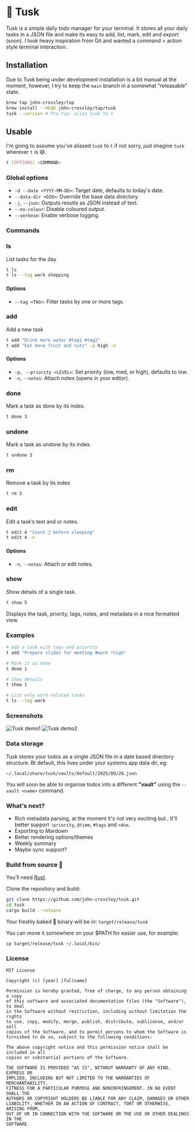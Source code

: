 # 🦣 Tusk 

Tusk is a simple daily todo manager for your terminal.
It stores all your daily tasks in a JSON file and make its easy to add, list, mark, edit and export (soon). I took heavy inspiration from Git and wanted a command > action style terminal interaction.

## Installation

Due to Tusk being under development installation is a bit manual at the moment, however, I try to keep the `main` branch in a somewhat "releasable" state.

```bash
brew tap john-crossley/tap
brew install --HEAD john-crossley/tap/tusk
tusk --version # Pro tip: alias tusk to t
```

## Usable

I'm going to assume you've aliased `tusk` to `t` if not sorry, just imagine `tusk` wherever `t` is 😅.

```bash
t [OPTIONS] <COMMAND>
```

### Global options

* `-d --date <YYYY-MM-DD>`: Target date, defaults to today's date.
* `--data-dir <DIR>`: Override the base data directory.
* `-j`, `--json`: Outputs results as JSON instead of text.
* `--no-colour`: Disable coloured output.
* `--verbose`: Enable verbose logging.

### Commands

### ls

List tasks for the day

```bash
t ls
t ls --tag work shopping
```

#### Options

* `--tag <TAG>`: Filter tasks by one or more tags.

### add

Add a new task

```bash
t add "Drink more water #tag1 #tag2"
t add "Eat more fruit and nuts" -p high -n
```

#### Options

* `-p, --priority <LEVEL>`: Set priority (low, med, or high), defaults to low.
* `-n`, `--notes`: Attach notes (opens in your editor).

### done

Mark a task as done by its index.

```bash
t done 3
```

### undone

Mark a task as undone by its index.

```bash
t undone 3
```

### rm

Remove a task by its index

```bash
t rm 3
```

### edit

Edit a task’s text and or notes.

```bash
t edit 4 "Count 🐑 before sleeping"
t edit 4 -n
```

#### Options

* `-n`, `--notes`: Attach or edit notes.

### show

Show details of a single task.

```bash
t show 5
```
Displays the task, priority, tags, notes, and metadata in a nice formatted view.

### Examples

```bash
# Add a task with tags and priority
t add "Prepare slides for meeting #work !high"

# Mark it as done
t done 1

# Show details
t show 1

# List only work-related tasks
t ls --tag work
```

### Screenshots

![Tusk demo1](assets/screen1.png)
![Tusk demo2](assets/screen2.png)

### Data storage

Tusk stores your todos as a single JSON file in a date based directory structure. Bt default, this lives under your systems app data dir, eg:

`~/.local/share/tusk/vaults/default/2025/09/20.json`

You will soon be able to organise todos into a different **"vault"** using the `--vault <name>` command.

### What's next?

* Rich metadata parsing, at the moment it's not very exciting but.. It'll better support `!priority`, `@time`, `#tags` and `>due`.
* Exporting to Mardown
* Better rendering options/themes
* Weekly summary
* Maybe sync support?

### Build from source 🦀

You’ll need [Rust](https://www.rust-lang.org/tools/install).

Clone the repository and build:

```bash
git clone https://github.com/john-crossley/tusk.git
cd tusk
cargo build --release
```

Your freshly baked 🍞 binary will be in:
`target/release/tusk`

You can move it somewhere on your $PATH for easier use, for example:

`cp target/release/tusk ~/.local/bin/`

### License

```
MIT License

Copyright (c) [year] [fullname]

Permission is hereby granted, free of charge, to any person obtaining a copy
of this software and associated documentation files (the "Software"), to deal
in the Software without restriction, including without limitation the rights
to use, copy, modify, merge, publish, distribute, sublicense, and/or sell
copies of the Software, and to permit persons to whom the Software is
furnished to do so, subject to the following conditions:

The above copyright notice and this permission notice shall be included in all
copies or substantial portions of the Software.

THE SOFTWARE IS PROVIDED "AS IS", WITHOUT WARRANTY OF ANY KIND, EXPRESS OR
IMPLIED, INCLUDING BUT NOT LIMITED TO THE WARRANTIES OF MERCHANTABILITY,
FITNESS FOR A PARTICULAR PURPOSE AND NONINFRINGEMENT. IN NO EVENT SHALL THE
AUTHORS OR COPYRIGHT HOLDERS BE LIABLE FOR ANY CLAIM, DAMAGES OR OTHER
LIABILITY, WHETHER IN AN ACTION OF CONTRACT, TORT OR OTHERWISE, ARISING FROM,
OUT OF OR IN CONNECTION WITH THE SOFTWARE OR THE USE OR OTHER DEALINGS IN THE
SOFTWARE.
```
